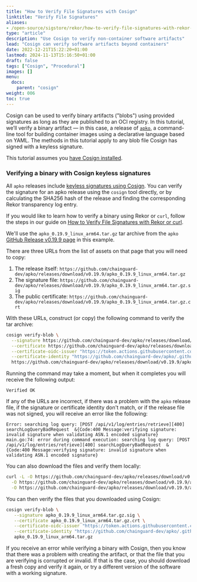 ```yaml
---
title: "How to Verify File Signatures with Cosign"
linktitle: "Verify File Signatures"
aliases:
- /open-source/sigstore/rekor/how-to-verify-file-signatures-with-rekor-or-curl/
type: "article"
description: "Use Cosign to verify non-container software artifacts"
lead: "Cosign can verify software artifacts beyond containers"
date: 2022-12-21T15:22:20+01:00
lastmod: 2024-11-13T15:16:50+01:00
draft: false
tags: ["Cosign", "Procedural"]
images: []
menu:
  docs:
    parent: "cosign"
weight: 006
toc: true
---
```


Cosign can be used to verify binary artifacts ("blobs") using provided signatures as long as they are published to an OCI registry. In this tutorial, we’ll verify a binary artifact — in this case, a release of [`apko`](/open-source/apko/overview/), a command-line tool for building container images using a declarative language based on YAML. The methods in this tutorial apply to any blob file Cosign has signed with a keyless signature.

This tutorial assumes you [have Cosign installed](/open-source/sigstore/cosign/how-to-install-cosign/).

### Verifying a binary with Cosign keyless signatures

All `apko` releases include [keyless signatures using Cosign](/open-source/sigstore/cosign/an-introduction-to-cosign/#keyless-signing). You can verify the signature for an apko release using the `cosign` tool directly, or by calculating the SHA256 hash of the release and finding the corresponding Rekor transparency log entry.

If you would like to learn how to verify a binary using Rekor or `curl`, follow the steps in our guide on [How to Verify File Signatures with Rekor or curl](/open-source/sigstore/rekor/how-to-verify-file-signatures-with-rekor-or-curl/).

We'll use the `apko_0.19.9_linux_arm64.tar.gz` tar archive from the `apko` [GitHub Release v0.19.9 page](https://github.com/chainguard-dev/apko/releases/tag/v0.19.9) in this example.

There are three URLs from the list of assets on that page that you will need to copy:

1. The release itself: `https://github.com/chainguard-dev/apko/releases/download/v0.19.9/apko_0.19.9_linux_arm64.tar.gz`
2. The signature file: `https://github.com/chainguard-dev/apko/releases/download/v0.19.9/apko_0.19.9_linux_arm64.tar.gz.sig`
3. The public certificate: `https://github.com/chainguard-dev/apko/releases/download/v0.19.9/apko_0.19.9_linux_arm64.tar.gz.crt`

With these URLs, construct (or copy) the following command to verify the tar archive:

```sh
cosign verify-blob \
  --signature https://github.com/chainguard-dev/apko/releases/download/v0.19.9/apko_0.19.9_linux_arm64.tar.gz.sig \
  --certificate https://github.com/chainguard-dev/apko/releases/download/v0.19.9/apko_0.19.9_linux_arm64.tar.gz.crt \
  --certificate-oidc-issuer "https://token.actions.githubusercontent.com" \
  --certificate-identity "https://github.com/chainguard-dev/apko/.github/workflows/release.yaml@refs/tags/v0.19.9" \
  https://github.com/chainguard-dev/apko/releases/download/v0.19.9/apko_0.19.9_linux_arm64.tar.gz
```

Running the command may take a moment, but when it completes you will receive the following output:

```
Verified OK
```

If any of the URLs are incorrect, if there was a problem with the `apko` release file, if the signature or certificate identity don't match, or if the release file was not signed, you will receive an error like the following:

```
Error: searching log query: [POST /api/v1/log/entries/retrieve][400] searchLogQueryBadRequest  &{Code:400 Message:verifying signature: invalid signature when validating ASN.1 encoded signature}
main.go:74: error during command execution: searching log query: [POST /api/v1/log/entries/retrieve][400] searchLogQueryBadRequest  &{Code:400 Message:verifying signature: invalid signature when validating ASN.1 encoded signature}
```

You can also download the files and verify them locally:

```sh
curl -L -O https://github.com/chainguard-dev/apko/releases/download/v0.19.9/apko_0.19.9_linux_arm64.tar.gz \
  -O https://github.com/chainguard-dev/apko/releases/download/v0.19.9/apko_0.19.9_linux_arm64.tar.gz.sig \
  -O https://github.com/chainguard-dev/apko/releases/download/v0.19.9/apko_0.19.9_linux_arm64.tar.gz.crt
```

You can then verify the files that you downloaded using Cosign:

```sh
cosign verify-blob \
   --signature apko_0.19.9_linux_arm64.tar.gz.sig \
   --certificate apko_0.19.9_linux_arm64.tar.gz.crt \
   --certificate-oidc-issuer "https://token.actions.githubusercontent.com" \
   --certificate-identity "https://github.com/chainguard-dev/apko/.github/workflows/release.yaml@refs/tags/v0.19.9" \
   apko_0.19.9_linux_arm64.tar.gz
```

If you receive an error while verifying a binary with Cosign, then you know that there was a problem with creating the artifact, or that the file that you are verifying is corrupted or invalid. If that is the case, you should download a fresh copy and verify it again, or try a different version of the software with a working signature.
